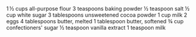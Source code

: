 1 ½ cups all-purpose flour 
3 teaspoons baking powder
½ teaspoon salt
½ cup white sugar 
3 tablespoons unsweetened cocoa powder
1 cup milk
2 eggs
4 tablespoons butter, melted 
1 tablespoon butter, softened 
¾ cup confectioners' sugar
½ teaspoon vanilla extract
1 teaspoon milk